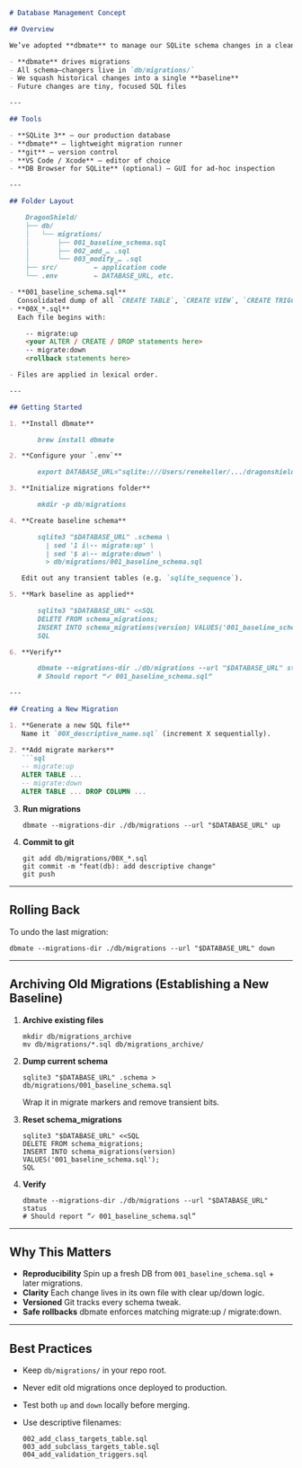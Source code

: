 ````markdown
# Database Management Concept

## Overview

We’ve adopted **dbmate** to manage our SQLite schema changes in a clean, repeatable, incremental way. Previously we kept one giant `schema.sql` and manually copied patches back in—this quickly became unmanageable. Now:

- **dbmate** drives migrations
- All schema–changers live in `db/migrations/`
- We squash historical changes into a single **baseline**
- Future changes are tiny, focused SQL files

---

## Tools

- **SQLite 3** — our production database
- **dbmate** — lightweight migration runner
- **git** — version control
- **VS Code / Xcode** — editor of choice
- **DB Browser for SQLite** (optional) — GUI for ad-hoc inspection

---

## Folder Layout

    DragonShield/
    ├── db/
    │   └── migrations/
    │       ├── 001_baseline_schema.sql
    │       ├── 002_add_… .sql
    │       └── 003_modify_… .sql
    ├── src/         ← application code
    └── .env         ← DATABASE_URL, etc.

- **001_baseline_schema.sql**
  Consolidated dump of all `CREATE TABLE`, `CREATE VIEW`, `CREATE TRIGGER`, etc.
- **00X_*.sql**
  Each file begins with:

    -- migrate:up
    <your ALTER / CREATE / DROP statements here>
    -- migrate:down
    <rollback statements here>

- Files are applied in lexical order.

---

## Getting Started

1. **Install dbmate**

       brew install dbmate

2. **Configure your `.env`**

       export DATABASE_URL="sqlite:///Users/renekeller/.../dragonshield.sqlite"

3. **Initialize migrations folder**

       mkdir -p db/migrations

4. **Create baseline schema**

       sqlite3 "$DATABASE_URL" .schema \
         | sed '1 i\-- migrate:up' \
         | sed '$ a\-- migrate:down' \
         > db/migrations/001_baseline_schema.sql

   Edit out any transient tables (e.g. `sqlite_sequence`).

5. **Mark baseline as applied**

       sqlite3 "$DATABASE_URL" <<SQL
       DELETE FROM schema_migrations;
       INSERT INTO schema_migrations(version) VALUES('001_baseline_schema.sql');
       SQL

6. **Verify**

       dbmate --migrations-dir ./db/migrations --url "$DATABASE_URL" status
       # Should report “✓ 001_baseline_schema.sql”

---

## Creating a New Migration

1. **Generate a new SQL file**
   Name it `00X_descriptive_name.sql` (increment X sequentially).

2. **Add migrate markers**
   ```sql
   -- migrate:up
   ALTER TABLE ...
   -- migrate:down
   ALTER TABLE ... DROP COLUMN ...
   ````

3. **Run migrations**

   ```
   dbmate --migrations-dir ./db/migrations --url "$DATABASE_URL" up
   ```

4. **Commit to git**

   ```
   git add db/migrations/00X_*.sql
   git commit -m "feat(db): add descriptive change"
   git push
   ```

---

## Rolling Back

To undo the last migration:

```
dbmate --migrations-dir ./db/migrations --url "$DATABASE_URL" down
```

---

## Archiving Old Migrations (Establishing a New Baseline)

1. **Archive existing files**

   ```
   mkdir db/migrations_archive
   mv db/migrations/*.sql db/migrations_archive/
   ```

2. **Dump current schema**

   ```
   sqlite3 "$DATABASE_URL" .schema > db/migrations/001_baseline_schema.sql
   ```

   Wrap it in migrate markers and remove transient bits.

3. **Reset schema_migrations**

   ```
   sqlite3 "$DATABASE_URL" <<SQL
   DELETE FROM schema_migrations;
   INSERT INTO schema_migrations(version) VALUES('001_baseline_schema.sql');
   SQL
   ```

4. **Verify**

   ```
   dbmate --migrations-dir ./db/migrations --url "$DATABASE_URL" status
   # Should report “✓ 001_baseline_schema.sql”
   ```

---

## Why This Matters

* **Reproducibility**
  Spin up a fresh DB from `001_baseline_schema.sql` + later migrations.
* **Clarity**
  Each change lives in its own file with clear up/down logic.
* **Versioned**
  Git tracks every schema tweak.
* **Safe rollbacks**
  dbmate enforces matching migrate:up / migrate:down.

---

## Best Practices

* Keep `db/migrations/` in your repo root.
* Never edit old migrations once deployed to production.
* Test both `up` and `down` locally before merging.
* Use descriptive filenames:

  ```
  002_add_class_targets_table.sql
  003_add_subclass_targets_table.sql
  004_add_validation_triggers.sql
  ```
````
